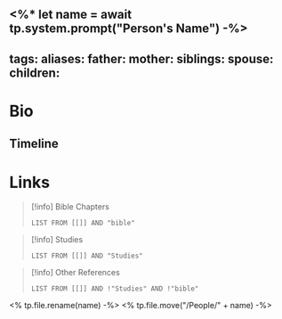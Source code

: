 <%* let name = await tp.system.prompt("Person's Name") -%>
---
tags:
aliases:
father:
mother:
siblings:
spouse:
children:
---

# Bio

## Timeline

# Links

> [!info] Bible Chapters
> ```dataview
> LIST FROM [[]] AND "bible"
> ```

> [!info] Studies
> ```dataview
> LIST FROM [[]] AND "Studies"
> ```

> [!info] Other References
> ```dataview
> LIST FROM [[]] AND !"Studies" AND !"bible"
> ```

<% tp.file.rename(name) -%>
<% tp.file.move("/People/" + name) -%>
